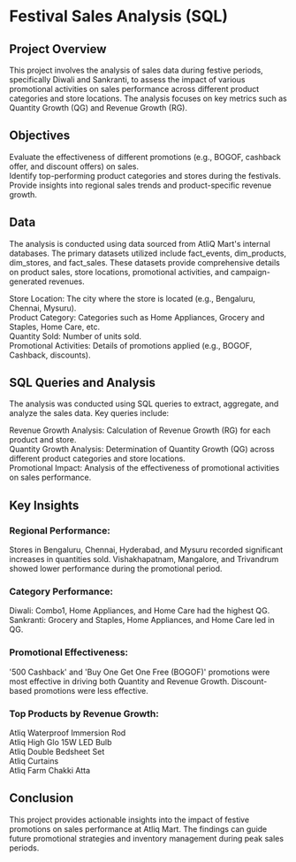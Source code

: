 # Festival Sales Analysis (SQL)
## Project Overview
This project involves the analysis of sales data during festive periods, specifically Diwali and Sankranti, to assess the impact of various promotional activities on sales performance across different product categories and store locations. The analysis focuses on key metrics such as Quantity Growth (QG) and Revenue Growth (RG).

## Objectives
Evaluate the effectiveness of different promotions (e.g., BOGOF, cashback offer, and discount offers) on sales.  
Identify top-performing product categories and stores during the festivals.  
Provide insights into regional sales trends and product-specific revenue growth.  

## Data
The analysis is conducted using data sourced from AtliQ Mart's internal databases. The primary datasets utilized include fact_events, dim_products, dim_stores, and fact_sales. These datasets provide comprehensive details on product sales, store locations, promotional activities, and campaign-generated revenues.  

Store Location: The city where the store is located (e.g., Bengaluru, Chennai, Mysuru).  
Product Category: Categories such as Home Appliances, Grocery and Staples, Home Care, etc.  
Quantity Sold: Number of units sold.  
Promotional Activities: Details of promotions applied (e.g., BOGOF, Cashback, discounts).  

## SQL Queries and Analysis
The analysis was conducted using SQL queries to extract, aggregate, and analyze the sales data. Key queries include:  

 Revenue Growth Analysis: Calculation of Revenue Growth (RG) for each product and store.  
 Quantity Growth Analysis: Determination of Quantity Growth (QG) across different product categories and store locations.  
 Promotional Impact: Analysis of the effectiveness of promotional activities on sales performance.  

## Key Insights
### Regional Performance:

Stores in Bengaluru, Chennai, Hyderabad, and Mysuru recorded significant increases in quantities sold.
Vishakhapatnam, Mangalore, and Trivandrum showed lower performance during the promotional period.

### Category Performance:

Diwali: Combo1, Home Appliances, and Home Care had the highest QG.  
Sankranti: Grocery and Staples, Home Appliances, and Home Care led in QG.

### Promotional Effectiveness:

'500 Cashback' and 'Buy One Get One Free (BOGOF)' promotions were most effective in driving both Quantity and Revenue Growth.
Discount-based promotions were less effective.

### Top Products by Revenue Growth:

Atliq Waterproof Immersion Rod  
Atliq High Glo 15W LED Bulb  
Atliq Double Bedsheet Set  
Atliq Curtains  
Atliq Farm Chakki Atta

## Conclusion
This project provides actionable insights into the impact of festive promotions on sales performance at Atliq Mart. The findings can guide future promotional strategies and inventory management during peak sales periods.
